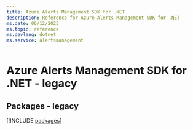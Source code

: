 ```yaml
---
title: Azure Alerts Management SDK for .NET
description: Reference for Azure Alerts Management SDK for .NET
ms.date: 06/12/2025
ms.topic: reference
ms.devlang: dotnet
ms.service: alertsmanagement
---
```

# Azure Alerts Management SDK for .NET - legacy
## Packages - legacy
[!INCLUDE [packages](alerts-management-index.md)]